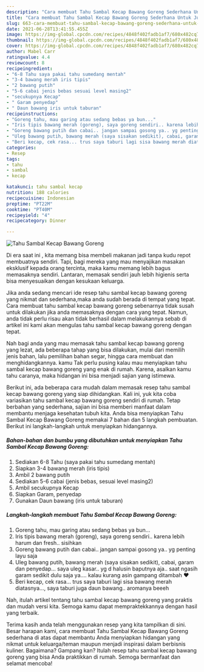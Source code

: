 ```yaml
---
description: "Cara membuat Tahu Sambal Kecap Bawang Goreng Sederhana Untuk Jualan"
title: "Cara membuat Tahu Sambal Kecap Bawang Goreng Sederhana Untuk Jualan"
slug: 663-cara-membuat-tahu-sambal-kecap-bawang-goreng-sederhana-untuk-jualan
date: 2021-06-28T13:41:55.455Z
image: https://img-global.cpcdn.com/recipes/4848f402fadb1af7/680x482cq70/tahu-sambal-kecap-bawang-goreng-foto-resep-utama.jpg
thumbnail: https://img-global.cpcdn.com/recipes/4848f402fadb1af7/680x482cq70/tahu-sambal-kecap-bawang-goreng-foto-resep-utama.jpg
cover: https://img-global.cpcdn.com/recipes/4848f402fadb1af7/680x482cq70/tahu-sambal-kecap-bawang-goreng-foto-resep-utama.jpg
author: Mabel Carr
ratingvalue: 4.4
reviewcount: 8
recipeingredient:
- "6-8 Tahu saya pakai tahu sumedang mentah"
- "3-4 bawang merah iris tipis"
- "2 bawang putih"
- "5-6 cabai jenis bebas sesuai level masing2"
- "secukupnya Kecap"
- " Garam penyedap"
- " Daun bawang iris untuk taburan"
recipeinstructions:
- "Goreng tahu, mau garing atau sedang bebas ya bun..."
- "Iris tipis bawang merah (goreng), saya goreng sendiri.. karena lebih harum dan fresh.. sisihkan"
- "Goreng bawang putih dan cabai.. jangan sampai gosong ya.. yg penting layu saja"
- "Uleg bawang putih, bawang merah (saya sisakan sedikit), cabai, garam dan penyedap... saya uleg kasar.. yg d halusin baputnya aja.. saat ngasih garam sedikit dulu saja ya.... kalau kurang asin gampang ditambah ❤"
- "Beri kecap, cek rasa... trus saya taburi lagi sisa bawang merah diatasnya..., saya taburi juga daun bawang.. aromanya beeeh"
categories:
- Resep
tags:
- tahu
- sambal
- kecap

katakunci: tahu sambal kecap 
nutrition: 188 calories
recipecuisine: Indonesian
preptime: "PT22M"
cooktime: "PT40M"
recipeyield: "4"
recipecategory: Dinner

---
```



![Tahu Sambal Kecap Bawang Goreng](https://img-global.cpcdn.com/recipes/4848f402fadb1af7/680x482cq70/tahu-sambal-kecap-bawang-goreng-foto-resep-utama.jpg)

Di era  saat ini , kita memang bisa membeli makanan jadi tanpa kudu repot membuatnya sendiri. Tapi, bagi mereka yang mau menyajikan masakan eksklusif kepada orang tercinta, maka kamu memang lebih bagus memasaknya sendiri. Lantaran, memasak sendiri jauh lebih higienis serta bisa menyesuaikan dengan kesukaan keluarga.

Jika anda sedang mencari ide resep tahu sambal kecap bawang goreng yang nikmat dan sederhana,maka anda sudah berada di tempat yang tepat. Cara membuat tahu sambal kecap bawang goreng  sebenarnya tidak susah untuk dilakukan jika anda memasaknya dengan cara yang tepat. Namun, anda tidak perlu risau akan tidak berhasil dalam melakukannya 
sebab di artikel ini kami akan mengulas tahu sambal kecap bawang goreng dengan tepat.  



Nah bagi anda yang mau memasak tahu sambal kecap bawang goreng yang lezat, ada beberapa tahap yang bisa dilakukan, mulai dari memilih jenis bahan, lalu pemilihan bahan segar, hingga cara membuat dan menghidangkannya. kamu Tak perlu pusing kalau mau menyiapkan tahu sambal kecap bawang goreng yang enak di rumah. Karena, asalkan kamu  tahu caranya, maka hidangan ini bisa menjadi sajian yang istimewa.

Berikut ini, ada beberapa cara mudah dalam memasak resep tahu sambal kecap bawang goreng yang siap dihidangkan. Kali ini, yuk kita coba variasikan tahu sambal kecap bawang goreng sendiri di rumah. Tetap berbahan yang sederhana, sajian ini bisa memberi manfaat dalam membantu menjaga kesehatan tubuh kita. Anda bisa menyiapkan Tahu Sambal Kecap Bawang Goreng memakai 7 bahan dan 5 langkah pembuatan. Berikut ini langkah-langkah untuk menyiapkan hidangannya.

<!--inarticleads1-->

##### Bahan-bahan dan bumbu yang dibutuhkan untuk menyiapkan Tahu Sambal Kecap Bawang Goreng:

1. Sediakan 6-8 Tahu (saya pakai tahu sumedang mentah)
1. Siapkan 3-4 bawang merah (iris tipis)
1. Ambil 2 bawang putih
1. Sediakan 5-6 cabai (jenis bebas, sesuai level masing2)
1. Ambil secukupnya Kecap
1. Siapkan  Garam, penyedap
1. Gunakan  Daun bawang (iris untuk taburan)




<!--inarticleads2-->

##### Langkah-langkah membuat Tahu Sambal Kecap Bawang Goreng:

1. Goreng tahu, mau garing atau sedang bebas ya bun...
1. Iris tipis bawang merah (goreng), saya goreng sendiri.. karena lebih harum dan fresh.. sisihkan
1. Goreng bawang putih dan cabai.. jangan sampai gosong ya.. yg penting layu saja
1. Uleg bawang putih, bawang merah (saya sisakan sedikit), cabai, garam dan penyedap... saya uleg kasar.. yg d halusin baputnya aja.. saat ngasih garam sedikit dulu saja ya.... kalau kurang asin gampang ditambah ❤
1. Beri kecap, cek rasa... trus saya taburi lagi sisa bawang merah diatasnya..., saya taburi juga daun bawang.. aromanya beeeh




Nah, itulah artikel tentang  tahu sambal kecap bawang goreng  yang praktis dan mudah versi kita. Semoga kamu dapat mempraktekkannya dengan hasil yang terbaik. 

Terima kasih anda telah menggunakan resep yang kita tampilkan di sini. Besar harapan kami, cara membuat  Tahu Sambal Kecap Bawang Goreng sederhana di atas dapat membantu Anda menyiapkan hidangan yang nikmat untuk keluarga/teman maupun menjadi inspirasi dalam berbisnis kuliner. Bagaimana? Gampang kan? Itulah resep tahu sambal kecap bawang goreng yang bisa Anda praktikkan di rumah. Semoga bermanfaat dan selamat mencoba!


